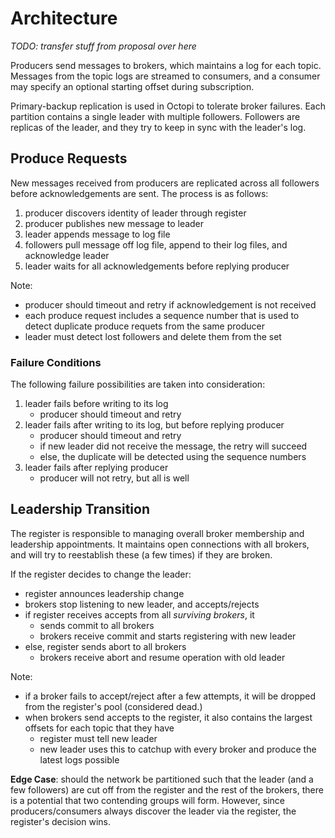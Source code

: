 # Architecture

_TODO: transfer stuff from proposal over here_

Producers send messages to brokers, which maintains a log for each topic. Messages from the topic logs are streamed to consumers, and a consumer may specify an optional starting offset during subscription.

Primary-backup replication is used in Octopi to tolerate broker failures. Each partition contains a single leader with multiple followers. Followers are replicas of the leader, and they try to keep in sync with the leader's log.

## Produce Requests
New messages received from producers are replicated across all followers before acknowledgements are sent. The process is as follows:

1. producer discovers identity of leader through register
2. producer publishes new message to leader
3. leader appends message to log file
4. followers pull message off log file, append to their log files, and acknowledge leader
5. leader waits for all acknowledgements before replying producer

Note:

* producer should timeout and retry if acknowledgement is not received
* each produce request includes a sequence number that is used to detect duplicate produce requets from the same producer
* leader must detect lost followers and delete them from the set

### Failure Conditions
The following failure possibilities are taken into consideration:

1. leader fails before writing to its log
	- producer should timeout and retry
2. leader fails after writing to its log, but before replying producer
	- producer should timeout and retry
	- if new leader did not receive the message, the retry will succeed
	- else, the duplicate will be detected using the sequence numbers
3.  leader fails after replying producer
	- producer will not retry, but all is well
	
## Leadership Transition
The register is responsible to managing overall broker membership and leadership appointments. It maintains open connections with all brokers, and will try to reestablish these (a few times) if they are broken.

If the register decides to change the leader:

- register announces leadership change
- brokers stop listening to new leader, and accepts/rejects
- if register receives accepts from all _surviving brokers_, it
	- sends commit to all brokers
	- brokers receive commit and starts registering with new leader
- else, register sends abort to all brokers
	- brokers receive abort and resume operation with old leader

Note:

- if a broker fails to accept/reject after a few attempts, it will be dropped from the register's pool (considered dead.)
- when brokers send accepts to the register, it also contains the largest offsets for each topic that they have
	- register must tell new leader
	- new leader uses this to catchup with every broker and produce the latest logs possible
	
**Edge Case**: should the network be partitioned such that the leader (and a few followers) are cut off from the register and the rest of the brokers, there is a potential that two contending groups will form. However, since producers/consumers always discover the leader via the register, the register's decision wins.